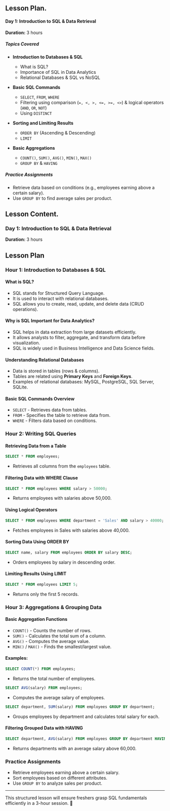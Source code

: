 ## **Lesson Plan.**

#### Day 1: Introduction to SQL & Data Retrieval

**Duration:** 3 hours  

##### Topics Covered  

- **Introduction to Databases & SQL**  
  - What is SQL?  
  - Importance of SQL in Data Analytics  
  - Relational Databases & SQL vs NoSQL  

- **Basic SQL Commands**  
  - `SELECT`, `FROM`, `WHERE`  
  - Filtering using comparison (`=, <, >, <=, >=, <>`) & logical operators (`AND`, `OR`, `NOT`)  
  - Using `DISTINCT`  

- **Sorting and Limiting Results**  
  - `ORDER BY` (Ascending & Descending)  
  - `LIMIT`  

- **Basic Aggregations**  
  - `COUNT()`, `SUM()`, `AVG()`, `MIN()`, `MAX()`  
  - `GROUP BY` & `HAVING`  

##### Practice Assignments  

- Retrieve data based on conditions (e.g., employees earning above a certain salary).  
- Use `GROUP BY` to find average sales per product.

## **Lesson Content.**
### Day 1: Introduction to SQL & Data Retrieval  
**Duration:** 3 hours  

## **Lesson Plan**

### **Hour 1: Introduction to Databases & SQL**

#### **What is SQL?**
- SQL stands for Structured Query Language.
- It is used to interact with relational databases.
- SQL allows you to create, read, update, and delete data (CRUD operations).

#### **Why is SQL Important for Data Analytics?**
- SQL helps in data extraction from large datasets efficiently.
- It allows analysts to filter, aggregate, and transform data before visualization.
- SQL is widely used in Business Intelligence and Data Science fields.

#### **Understanding Relational Databases**
- Data is stored in tables (rows & columns).
- Tables are related using **Primary Keys** and **Foreign Keys**.
- Examples of relational databases: MySQL, PostgreSQL, SQL Server, SQLite.

#### **Basic SQL Commands Overview**
- `SELECT` - Retrieves data from tables.
- `FROM` - Specifies the table to retrieve data from.
- `WHERE` - Filters data based on conditions.

### **Hour 2: Writing SQL Queries**

#### **Retrieving Data from a Table**
```sql
SELECT * FROM employees;
```
- Retrieves all columns from the `employees` table.

#### **Filtering Data with WHERE Clause**
```sql
SELECT * FROM employees WHERE salary > 50000;
```
- Returns employees with salaries above 50,000.

#### **Using Logical Operators**
```sql
SELECT * FROM employees WHERE department = 'Sales' AND salary > 40000;
```
- Fetches employees in Sales with salaries above 40,000.

#### **Sorting Data Using ORDER BY**
```sql
SELECT name, salary FROM employees ORDER BY salary DESC;
```
- Orders employees by salary in descending order.

#### **Limiting Results Using LIMIT**
```sql
SELECT * FROM employees LIMIT 5;
```
- Returns only the first 5 records.

### **Hour 3: Aggregations & Grouping Data**

#### **Basic Aggregation Functions**
- `COUNT()` - Counts the number of rows.
- `SUM()` - Calculates the total sum of a column.
- `AVG()` - Computes the average value.
- `MIN()` / `MAX()` - Finds the smallest/largest value.

#### **Examples:**
```sql
SELECT COUNT(*) FROM employees;
```
- Returns the total number of employees.

```sql
SELECT AVG(salary) FROM employees;
```
- Computes the average salary of employees.

```sql
SELECT department, SUM(salary) FROM employees GROUP BY department;
```
- Groups employees by department and calculates total salary for each.

#### **Filtering Grouped Data with HAVING**
```sql
SELECT department, AVG(salary) FROM employees GROUP BY department HAVING AVG(salary) > 60000;
```
- Returns departments with an average salary above 60,000.

### **Practice Assignments**
- Retrieve employees earning above a certain salary.
- Sort employees based on different attributes.
- Use `GROUP BY` to analyze sales per product.

---
This structured lesson will ensure freshers grasp SQL fundamentals efficiently in a 3-hour session. 🚀


  

